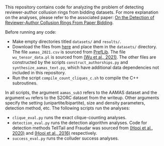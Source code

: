 This repository contains code for analyzing the problem of detecting reviewer-author collusion rings from bidding datasets. For more explanation on the analyses, please refer to the associated paper: [On the Detection of Reviewer-Author Collusion Rings From Paper Bidding](https://arxiv.org/abs/2402.07860).

Before running any code:
- Make empty directories titled `datasets/` and `results/`.
- Download the files from [here](https://drive.google.com/drive/folders/1Dpol_eSSQ-6-mYfusxae48KQKHOesIi7?usp=sharing) and place them in the `datasets/` directory. The file `aamas_2021.csv` is sourced from [PrefLib](https://www.preflib.org/dataset/00037). The file `wu_tensor_data.pl` is sourced from [(Wu et al., 2021)](https://github.com/facebookresearch/secure-paper-bidding). The other files are constructed by the scripts `construct_authorships.py` and `synthesize_aamas_text.py`, which have additional data dependencies not included in this repository.
- Run the script `compile_count_cliques_c.sh` to compile the C++ subroutines.

In all scripts, the argument `aamas_sub3` refers to the AAMAS dataset and the argument `wu` refers to the S2ORC dataset from the writeup. Other arguments specify the setting (unipartite/bipartite), size and density parameters, detection method, etc. The following scripts run the analyses:
- `clique_eval.py` runs the exact clique-counting analyses.
- `detection_eval.py` runs the detection algorithm analyses. Code for detection methods TellTail and Fraudar was sourced from [(Hooi et al., 2020)](https://bhooi.github.io/projects/telltail/) and [(Hooi et al., 2016)](https://bhooi.github.io/projects/fraudar/index.html) respectively.
- `success_eval.py` runs the colluder success analyses.
